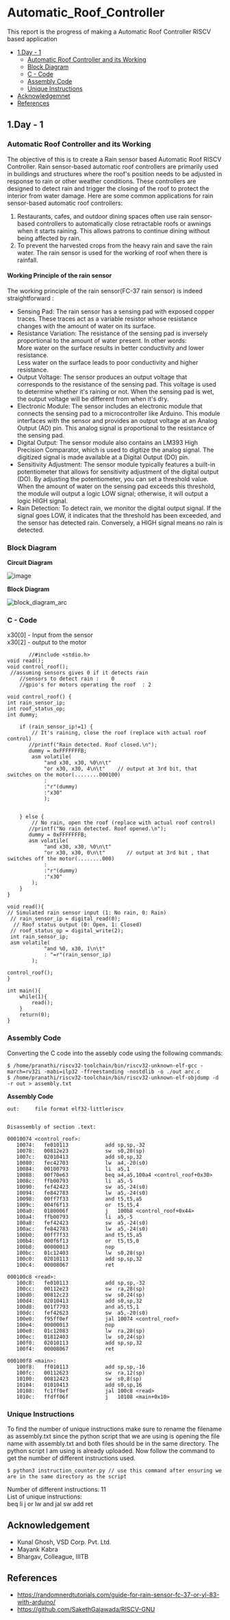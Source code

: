 # Automatic_Roof_Controller
This report is the progress of making a Automatic Roof Controller RISCV based application
* [1.Day - 1](#1-day---1)
  * [Automatic Roof Controller and its Working](#automatic-roof-controller-and-its-working)
  * [Block Diagram](#block-diagram)
  * [C - Code](#c---code)
  * [Assembly Code](#assembly-code)
  * [Unique Instructions](#unique-instructions)
* [Acknowledgemnet](#acknowledgement)
* [References](#references)

 
## <a name="1-day---1"></a> 1.Day - 1 ##
### <a name="automatic-roof-controller-and-its-working"></a> Automatic Roof Controller and its Working ###
The objective of this is to create a Rain sensor based Automatic Roof RISCV Controller. Rain sensor-based automatic roof controllers are primarily used in buildings and structures where the roof's position needs to be adjusted in response to rain or other weather conditions. These controllers are designed to detect rain and trigger the closing of the roof to protect the interior from water damage. Here are some common applications for rain sensor-based automatic roof controllers:  
1. Restaurants, cafes, and outdoor dining spaces often use rain sensor-based controllers to automatically close retractable roofs or awnings when it starts raining. This allows patrons to continue dining without being affected by rain.  
2. To prevent the harvested crops from the heavy rain and save the rain water. The rain sensor is used for the working of roof when there is rainfall.

#### Working Principle of the rain sensor ####
The working principle of the rain sensor(FC-37 rain sensor) is indeed straightforward : 
* Sensing Pad: The rain sensor has a sensing pad with exposed copper traces. These traces act as a variable resistor whose resistance changes with the amount of water on its surface.  
* Resistance Variation: The resistance of the sensing pad is inversely proportional to the amount of water present. In other words:  
        More water on the surface results in better conductivity and lower resistance.  
        Less water on the surface leads to poor conductivity and higher resistance.  
* Output Voltage: The sensor produces an output voltage that corresponds to the resistance of the sensing pad. This voltage is used to determine whether it's raining or not. When the sensing pad is wet, the output voltage will be different from when it's dry.  
* Electronic Module: The sensor includes an electronic module that connects the sensing pad to a microcontroller like Arduino. This module interfaces with the sensor and provides an output voltage at an Analog Output (AO) pin. This analog signal is proportional to the resistance of the sensing pad.  
* Digital Output: The sensor module also contains an LM393 High Precision Comparator, which is used to digitize the analog signal. The digitized signal is made available at a Digital Output (DO) pin.  
* Sensitivity Adjustment: The sensor module typically features a built-in potentiometer that allows for sensitivity adjustment of the digital output (DO). By adjusting the potentiometer, you can set a threshold value. When the amount of water on the sensing pad exceeds this threshold, the module will output a logic LOW signal; otherwise, it will output a logic HIGH signal.  
* Rain Detection: To detect rain, we monitor the digital output signal. If the signal goes LOW, it indicates that the threshold has been exceeded, and the sensor has detected rain. Conversely, a HIGH signal means no rain is detected.  

### <a name="block-diagram"></a> Block Diagram ###
**Circuit Diagram**

![image](https://github.com/V-Pranathi/Automatic_Roof_Controller/assets/140998763/8e4a947a-2abf-4f2c-9d16-6ca04ce4b456)  

**Block Diagram**

![block_diagram_arc](https://github.com/V-Pranathi/Automatic_Roof_Controller/assets/140998763/972f5ab8-994a-4cd4-b9c4-9591b7b0c26b)

### <a name="c---code"></a> C - Code ###

x30[0] - Input from the sensor  
x30[2] - output to the motor  

           //#include <stdio.h>
    void read();
    void control_roof();
     //assuming sensors gives 0 if it detects rain
        //sensors to detect rain :    0    
        //gpio's for motors operating the roof  : 2
    
    void control_roof() {
    int rain_sensor_ip;
    int roof_status_op;
    int dummy;
    
        if (rain_sensor_ip!=1) {
            // It's raining, close the roof (replace with actual roof control)
           //printf("Rain detected. Roof closed.\n");
           dummy = 0xFFFFFFFB;
            asm volatile(
                "and x30, x30, %0\n\t"     
                "or x30, x30, 4\n\t"    // output at 3rd bit, that switches on the motor(........000100)
                :
                :"r"(dummy)
                :"x30"
                );
    
            
        } else {
            // No rain, open the roof (replace with actual roof control)
           //printf("No rain detected. Roof opened.\n");
           dummy = 0xFFFFFFFB;
           asm volatile(
                "and x30, x30, %0\n\t"    
                "or x30, x30, 0\n\t"       // output at 3rd bit , that switches off the motor(........000)
                :
                :"r"(dummy)
                :"x30"
            );
        }
    }
    
    void read(){
    // Simulated rain sensor input (1: No rain, 0: Rain)
     // rain_sensor_ip = digital_read(0);
      // Roof status output (0: Open, 1: Closed)
     // roof_status_op = digital_write(2);
     int rain_sensor_ip;
     asm volatile(
                "and %0, x30, 1\n\t"
                : "=r"(rain_sensor_ip)
            );
            
    control_roof();
    }
    
    int main(){
        while(1){
            read();
        }
        return(0);
    }
    


### <a name="assembly-code"></a> Assembly Code ### 

Converting the C code into the assebly code using the following commands:

    $ /home/pranathi/riscv32-toolchain/bin/riscv32-unknown-elf-gcc -march=rv32i -mabi=ilp32 -ffreestanding -nostdlib -o ./out arc.c
    $ /home/pranathi/riscv32-toolchain/bin/riscv32-unknown-elf-objdump -d -r out > assembly.txt

   **Assembly Code**
           
    out:     file format elf32-littleriscv
    
    
    Disassembly of section .text:
    
    00010074 <control_roof>:
       10074:	fe010113          	add	sp,sp,-32
       10078:	00812e23          	sw	s0,28(sp)
       1007c:	02010413          	add	s0,sp,32
       10080:	fec42703          	lw	a4,-20(s0)
       10084:	00100793          	li	a5,1
       10088:	00f70e63          	beq	a4,a5,100a4 <control_roof+0x30>
       1008c:	ffb00793          	li	a5,-5
       10090:	fef42423          	sw	a5,-24(s0)
       10094:	fe842783          	lw	a5,-24(s0)
       10098:	00ff7f33          	and	t5,t5,a5
       1009c:	004f6f13          	or	t5,t5,4
       100a0:	0180006f          	j	100b8 <control_roof+0x44>
       100a4:	ffb00793          	li	a5,-5
       100a8:	fef42423          	sw	a5,-24(s0)
       100ac:	fe842783          	lw	a5,-24(s0)
       100b0:	00ff7f33          	and	t5,t5,a5
       100b4:	000f6f13          	or	t5,t5,0
       100b8:	00000013          	nop
       100bc:	01c12403          	lw	s0,28(sp)
       100c0:	02010113          	add	sp,sp,32
       100c4:	00008067          	ret
    
    000100c8 <read>:
       100c8:	fe010113          	add	sp,sp,-32
       100cc:	00112e23          	sw	ra,28(sp)
       100d0:	00812c23          	sw	s0,24(sp)
       100d4:	02010413          	add	s0,sp,32
       100d8:	001f7793          	and	a5,t5,1
       100dc:	fef42623          	sw	a5,-20(s0)
       100e0:	f95ff0ef          	jal	10074 <control_roof>
       100e4:	00000013          	nop
       100e8:	01c12083          	lw	ra,28(sp)
       100ec:	01812403          	lw	s0,24(sp)
       100f0:	02010113          	add	sp,sp,32
       100f4:	00008067          	ret
    
    000100f8 <main>:
       100f8:	ff010113          	add	sp,sp,-16
       100fc:	00112623          	sw	ra,12(sp)
       10100:	00812423          	sw	s0,8(sp)
       10104:	01010413          	add	s0,sp,16
       10108:	fc1ff0ef          	jal	100c8 <read>
       1010c:	ffdff06f          	j	10108 <main+0x10>
      
### <a name="unique-instructions"></a> Unique Instructions ###
To find the number of unique instructions make sure to rename the filename as assembly.txt since the python script that we are using is opening the file name with assembly.txt and both files should be in the same directory. The python script I am using is already uploaded. Now follow the command to get the number of different instructions used.

    $ python3 instruction_counter.py // use this command after ensuring we are in the same directory as the script 

Number of different instructions: 11  
List of unique instructions:  
beq
li
j
or
lw
and
jal
sw
add
ret

## <a name="acknowledgement"></a> Acknowledgement ##
* Kunal Ghosh, VSD Corp. Pvt. Ltd.
* Mayank Kabra
* Bhargav, Colleague, IIITB

## <a name="references"></a> References ##
* https://randomnerdtutorials.com/guide-for-rain-sensor-fc-37-or-yl-83-with-arduino/
* https://github.com/SakethGajawada/RISCV-GNU


